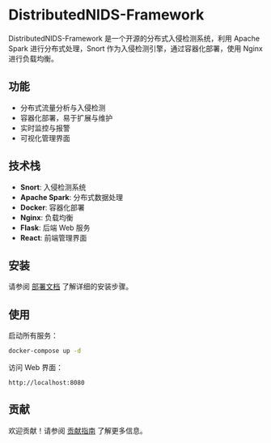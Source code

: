 # DistributedNIDS-Framework

DistributedNIDS-Framework 是一个开源的分布式入侵检测系统，利用 Apache Spark 进行分布式处理，Snort 作为入侵检测引擎，通过容器化部署，使用 Nginx 进行负载均衡。

## 功能

- 分布式流量分析与入侵检测
- 容器化部署，易于扩展与维护
- 实时监控与报警
- 可视化管理界面

## 技术栈

- **Snort**: 入侵检测系统
- **Apache Spark**: 分布式数据处理
- **Docker**: 容器化部署
- **Nginx**: 负载均衡
- **Flask**: 后端 Web 服务
- **React**: 前端管理界面

## 安装

请参阅 [部署文档](docs/deployment.md) 了解详细的安装步骤。

## 使用

启动所有服务：

```bash
docker-compose up -d
```

访问 Web 界面：

```
http://localhost:8080
```

## 贡献

欢迎贡献！请参阅 [贡献指南](CONTRIBUTING.md) 了解更多信息。